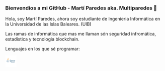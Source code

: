 ### **Bienvendios a mi GitHub - Martí Paredes aka. Multiparedes :robot:** ###

Hola, soy Martí Paredes, ahora soy estudiante de Ingenieria Informática en la
Universidad de las Islas Baleares. (UIB)

Las ramas de informática que mas me llaman són seguridad infromática, estadística
y tecnologia blockchain.

Lenguajes en los que sé programar:

<img align="left" alt="Java" width="36px" src="https://raw.githubusercontent.com/github/explore/80688e429a7d4ef2fca1e82350fe8e3517d3494d/topics/java/java.png" />